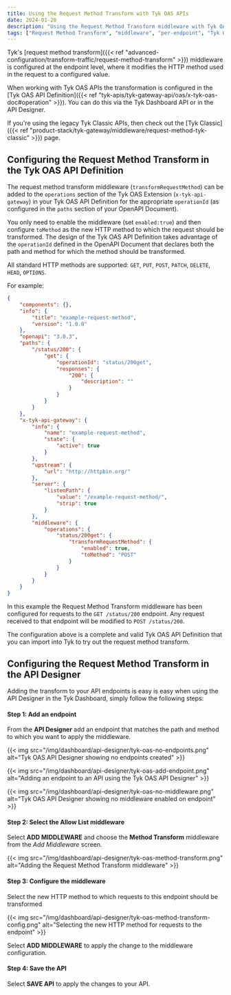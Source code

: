 ```yaml
---
title: Using the Request Method Transform with Tyk OAS APIs
date: 2024-01-20
description: "Using the Request Method Transform middleware with Tyk OAS APIs"
tags: ["Request Method Transform", "middleware", "per-endpoint", "Tyk OAS"]
---
```


Tyk's [request method transform]({{< ref "advanced-configuration/transform-traffic/request-method-transform" >}}) middleware is configured at the endpoint level, where it modifies the HTTP method used in the request to a configured value.

When working with Tyk OAS APIs the transformation is configured in the [Tyk OAS API Definition]({{< ref "tyk-apis/tyk-gateway-api/oas/x-tyk-oas-doc#operation" >}}). You can do this via the Tyk Dashboard API or in the API Designer.

If you're using the legacy Tyk Classic APIs, then check out the [Tyk Classic]({{< ref "product-stack/tyk-gateway/middleware/request-method-tyk-classic" >}}) page.

## Configuring the Request Method Transform in the Tyk OAS API Definition

The request method transform middleware (`transformRequestMethod`) can be added to the `operations` section of the Tyk OAS Extension (`x-tyk-api-gateway`) in your Tyk OAS API Definition for the appropriate `operationId` (as configured in the `paths` section of your OpenAPI Document).

You only need to enable the middleware (set `enabled:true`) and then configure `toMethod` as the new HTTP method to which the request should be transformed. The design of the Tyk OAS API Definition takes advantage of the `operationId` defined in the OpenAPI Document that declares both the path and method for which the method should be transformed.

All standard HTTP methods are supported: `GET`, `PUT`, `POST`, `PATCH`, `DELETE`, `HEAD`, `OPTIONS`.

For example:
```json {hl_lines=["39-41"],linenos=true, linenostart=1}
{
    "components": {},
    "info": {
        "title": "example-request-method",
        "version": "1.0.0"
    },
    "openapi": "3.0.3",
    "paths": {
        "/status/200": {
            "get": {
                "operationId": "status/200get",
                "responses": {
                    "200": {
                        "description": ""
                    }
                }
            }
        }
    },
    "x-tyk-api-gateway": {
        "info": {
            "name": "example-request-method",
            "state": {
                "active": true
            }
        },
        "upstream": {
            "url": "http://httpbin.org/"
        },
        "server": {
            "listenPath": {
                "value": "/example-request-method/",
                "strip": true
            }
        },
        "middleware": {
            "operations": {
                "status/200get": {
                    "transformRequestMethod": {
                        "enabled": true,
                        "toMethod": "POST"
                    }
                }
            }
        }
    }
}
```

In this example the Request Method Transform middleware has been configured for requests to the `GET /status/200` endpoint. Any request received to that endpoint will be modified to `POST /status/200`.

The configuration above is a complete and valid Tyk OAS API Definition that you can import into Tyk to try out the request method transform.

## Configuring the Request Method Transform in the API Designer

Adding the transform to your API endpoints is easy is easy when using the API Designer in the Tyk Dashboard, simply follow the following steps:

#### Step 1: Add an endpoint

From the **API Designer** add an endpoint that matches the path and method to which you want to apply the middleware.

{{< img src="/img/dashboard/api-designer/tyk-oas-no-endpoints.png" alt="Tyk OAS API Designer showing no endpoints created" >}}

{{< img src="/img/dashboard/api-designer/tyk-oas-add-endpoint.png" alt="Adding an endpoint to an API using the Tyk OAS API Designer" >}}

{{< img src="/img/dashboard/api-designer/tyk-oas-no-middleware.png" alt="Tyk OAS API Designer showing no middleware enabled on endpoint" >}}

#### Step 2: Select the Allow List middleware

Select **ADD MIDDLEWARE** and choose the **Method Transform** middleware from the *Add Middleware* screen.

{{< img src="/img/dashboard/api-designer/tyk-oas-method-transform.png" alt="Adding the Request Method Transform middleware" >}}

#### Step 3: Configure the middleware

Select the new HTTP method to which requests to this endpoint should be transformed

{{< img src="/img/dashboard/api-designer/tyk-oas-method-transform-config.png" alt="Selecting the new HTTP method for requests to the endpoint" >}}

Select **ADD MIDDLEWARE** to apply the change to the middleware configuration.

#### Step 4: Save the API

Select **SAVE API** to apply the changes to your API.
